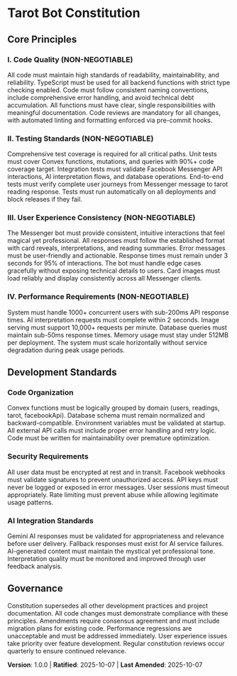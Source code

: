 <!--
Sync Impact Report:
Version change: old → new: N/A → 1.0.0
List of modified principles: N/A (new constitution)
Added sections: Core Principles (Code Quality, Testing Standards, User Experience Consistency, Performance Requirements), Development Standards, Security & Compliance
Removed sections: N/A
Templates requiring updates: plan-template.md (constitution check section), spec-template.md (no updates needed), tasks-template.md (no updates needed)
Follow-up TODOs: None
-->

# Tarot Bot Constitution

## Core Principles

### I. Code Quality (NON-NEGOTIABLE)

All code must maintain high standards of readability, maintainability, and reliability. TypeScript must be used for all backend functions with strict type checking enabled. Code must follow consistent naming conventions, include comprehensive error handling, and avoid technical debt accumulation. All functions must have clear, single responsibilities with meaningful documentation. Code reviews are mandatory for all changes, with automated linting and formatting enforced via pre-commit hooks.

### II. Testing Standards (NON-NEGOTIABLE)

Comprehensive test coverage is required for all critical paths. Unit tests must cover Convex functions, mutations, and queries with 90%+ code coverage target. Integration tests must validate Facebook Messenger API interactions, AI interpretation flows, and database operations. End-to-end tests must verify complete user journeys from Messenger message to tarot reading response. Tests must run automatically on all deployments and block releases if they fail.

### III. User Experience Consistency (NON-NEGOTIABLE)

The Messenger bot must provide consistent, intuitive interactions that feel magical yet professional. All responses must follow the established format with card reveals, interpretations, and reading summaries. Error messages must be user-friendly and actionable. Response times must remain under 3 seconds for 95% of interactions. The bot must handle edge cases gracefully without exposing technical details to users. Card images must load reliably and display consistently across all Messenger clients.

### IV. Performance Requirements (NON-NEGOTIABLE)

System must handle 1000+ concurrent users with sub-200ms API response times. AI interpretation requests must complete within 2 seconds. Image serving must support 10,000+ requests per minute. Database queries must maintain sub-50ms response times. Memory usage must stay under 512MB per deployment. The system must scale horizontally without service degradation during peak usage periods.

## Development Standards

### Code Organization

Convex functions must be logically grouped by domain (users, readings, tarot, facebookApi). Database schema must remain normalized and backward-compatible. Environment variables must be validated at startup. All external API calls must include proper error handling and retry logic. Code must be written for maintainability over premature optimization.

### Security Requirements

All user data must be encrypted at rest and in transit. Facebook webhooks must validate signatures to prevent unauthorized access. API keys must never be logged or exposed in error messages. User sessions must timeout appropriately. Rate limiting must prevent abuse while allowing legitimate usage patterns.

### AI Integration Standards

Gemini AI responses must be validated for appropriateness and relevance before user delivery. Fallback responses must exist for AI service failures. AI-generated content must maintain the mystical yet professional tone. Interpretation quality must be monitored and improved through user feedback analysis.

## Governance

Constitution supersedes all other development practices and project documentation. All code changes must demonstrate compliance with these principles. Amendments require consensus agreement and must include migration plans for existing code. Performance regressions are unacceptable and must be addressed immediately. User experience issues take priority over feature development. Regular constitution reviews occur quarterly to ensure continued relevance.

**Version**: 1.0.0 | **Ratified**: 2025-10-07 | **Last Amended**: 2025-10-07
